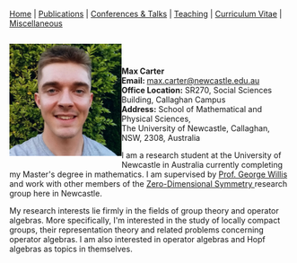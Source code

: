 [Home](https://max-carter-math.github.io) | [Publications](./publications.html) | [Conferences & Talks](./conf_talks.html) | [Teaching](./teaching.html) | [Curriculum Vitae](./CV.pdf) | [Miscellaneous](./other.html)


<body>

<div>
    
<p style="float: left;"> 
    
<img src="./Headshot.jpeg" width="200">
        
</p>
    
<p style="padding: 20px;">
    
<b> Max Carter </b> <br/> <b> Email: </b> max.carter@newcastle.edu.au <br/> <b> Office Location:</b> SR270, Social Sciences Building, Callaghan Campus <br/> <b>Address:</b> School of Mathematical and Physical Sciences, <br/> The University of Newcastle, Callaghan, NSW, 2308, Australia
        
</p>

</div>
     
<div>

<p style="float: left;">

I am a research student at the University of Newcastle in Australia currently completing my Master's degree in mathematics. I am supervised by <a href="https://www.newcastle.edu.au/profile/george-willis#career"> Prof. George Willis </a> and work with other members of the <a href="https://zerodimensional.group/"> Zero-Dimensional Symmetry </a> research group here in Newcastle. 

My research interests lie firmly in the fields of group theory and operator algebras. More specifically, I'm interested in the study of locally compact groups, their representation theory and related problems concerning operator algebras. I am also interested in operator algebras and Hopf algebras as topics in themselves.

</p>

</div>

</body>

